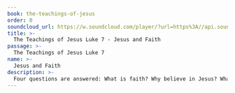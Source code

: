 ```yaml
---
book: the-teachings-of-jesus
order: 0
soundcloud_url: https://w.soundcloud.com/player/?url=https%3A//api.soundcloud.com/tracks/
title: >-
  The Teachings of Jesus Luke 7 - Jesus and Faith
passage: >-
  The Teachings of Jesus Luke 7
name: >-
  Jesus and Faith
description: >-
  Four questions are answered: What is faith? Why believe in Jesus? What does faith bring? How does one get faith?
---
```


